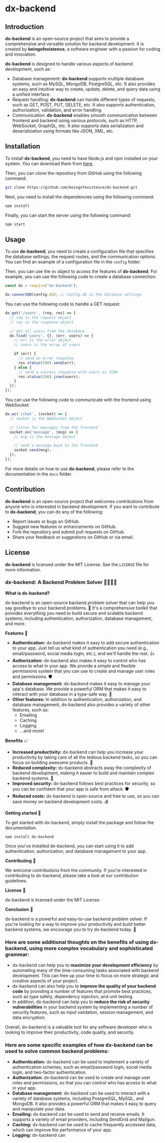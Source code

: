 # dx-backend

## Introduction

**dx-backend** is an open-source project that aims to provide a comprehensive and versatile solution for backend development. It is created by **beingofexistence**, a software engineer with a passion for coding and innovation.

**dx-backend** is designed to handle various aspects of backend development, such as:

- Database management: **dx-backend** supports multiple database systems, such as MySQL, MongoDB, PostgreSQL, etc. It also provides an easy and intuitive way to create, update, delete, and query data using a unified interface.
- Request handling: **dx-backend** can handle different types of requests, such as GET, POST, PUT, DELETE, etc. It also supports authentication, authorization, validation, and error handling.
- Communication: **dx-backend** enables smooth communication between frontend and backend using various protocols, such as HTTP, WebSocket, GraphQL, etc. It also supports data serialization and deserialization using formats like JSON, XML, etc.

## Installation

To install **dx-backend**, you need to have Node.js and npm installed on your system. You can download them from [here](^1^).

Then, you can clone the repository from GitHub using the following command:

```bash
git clone https://github.com/beingofexistence/dx-backend.git
```

Next, you need to install the dependencies using the following command:

```bash
npm install
```

Finally, you can start the server using the following command:

```bash
npm start
```

## Usage

To use **dx-backend**, you need to create a configuration file that specifies the database settings, the request routes, and the communication options. You can find an example of a configuration file in the `config` folder.

Then, you can use the `dx` object to access the features of **dx-backend**. For example, you can use the following code to create a database connection:

```javascript
const dx = require('dx-backend');

dx.connectDB(config.db); // config.db is the database settings
```

You can use the following code to handle a GET request:

```javascript
dx.get('/users', (req, res) => {
  // req is the request object
  // res is the response object

  // get all users from the database
  dx.find('users', {}, (err, users) => {
    // err is the error object
    // users is the array of users

    if (err) {
      // send an error response
      res.status(500).send(err);
    } else {
      // send a success response with users as JSON
      res.status(200).json(users);
    }
  });
});
```

You can use the following code to communicate with the frontend using WebSocket:

```javascript
dx.ws('/chat', (socket) => {
  // socket is the WebSocket object

  // listen for messages from the frontend
  socket.on('message', (msg) => {
    // msg is the message object

    // send a message back to the frontend
    socket.send(msg);
  });
});
```

For more details on how to use **dx-backend**, please refer to the documentation in the `docs` folder.

## Contribution

**dx-backend** is an open-source project that welcomes contributions from anyone who is interested in backend development. If you want to contribute to **dx-backend**, you can do any of the following:

- Report issues or bugs on GitHub.
- Suggest new features or enhancements on GitHub.
- Fork the repository and submit pull requests on GitHub.
- Share your feedback or suggestions on GitHub or via email.

## License

**dx-backend** is licensed under the MIT License. See the `LICENSE` file for more information.







<!-- # Chatgpt4 with emojis:
# dx-backend 🚀

## Introduction 📚

Welcome to **dx-backend**, an open-source project that's set to revolutionize backend development! This project is the brainchild of the software maestro, **beingofexistence**. 🧑‍💻💡

## Features ⚙️

**dx-backend** is designed to handle various aspects of backend development, such as:

- Database management 🗄️
- Request handling 📨
- Communication 📡

## Installation 💻

To install **dx-backend**, you need to have Node.js and npm installed on your system. Then, you can clone the repository from GitHub and install the dependencies.

## Usage 🛠️

To use **dx-backend**, you need to create a configuration file that specifies the database settings, the request routes, and the communication options. Then, you can use the `dx` object to access the features of **dx-backend**.

## Contribution 👥

**dx-backend** is an open-source project that welcomes contributions from anyone who is interested in backend development. If you want to contribute to **dx-backend**, you can do any of the following:

- Report issues or bugs on GitHub 🐞
- Suggest new features or enhancements on GitHub 💡
- Fork the repository and submit pull requests on GitHub 🍴
- Share your feedback or suggestions on GitHub or via email 💌

## License ⚖️

**dx-backend** is licensed under the MIT License. See the `LICENSE` file for more information. -->















### dx-backend: A Backend Problem Solver 🦸‍♂️🦸‍♀️

**What is dx-backend?**

dx-backend is an open-source backend problem solver that can help you say goodbye to your backend problems. 🚀 It's a comprehensive toolkit that provides everything you need to build secure and scalable backend systems, including authentication, authorization, database management, and more.

**Features** 🧰

* **Authentication:** dx-backend makes it easy to add secure authentication to your app. Just tell us what kind of authentication you need (e.g., email/password, social media login, etc.), and we'll handle the rest. 👍
* **Authorization:** dx-backend also makes it easy to control who has access to what in your app. We provide a simple and flexible permissions system that you can use to create and manage user roles and permissions. 🛡️
* **Database management:** dx-backend makes it easy to manage your app's database. We provide a powerful ORM that makes it easy to interact with your database in a type-safe way. 🐘
* **Other features:** In addition to authentication, authorization, and database management, dx-backend also provides a variety of other features, such as:
    * Emailing
    * Caching
    * Logging
    * ...and more!

**Benefits** 📈

* **Increased productivity:** dx-backend can help you increase your productivity by taking care of all the tedious backend tasks, so you can focus on building awesome products. 🚀
* **Reduced complexity:** dx-backend abstracts away the complexity of backend development, making it easier to build and maintain complex backend systems. 🔨
* **Improved security:** dx-backend follows best practices for security, so you can be confident that your app is safe from attack. 🛡️
* **Reduced costs:** dx-backend is open-source and free to use, so you can save money on backend development costs. 💰

**Getting started** 🏁

To get started with dx-backend, simply install the package and follow the documentation.

```
npm install dx-backend
```

Once you've installed dx-backend, you can start using it to add authentication, authorization, and database management to your app.

**Contributing** 🤝

We welcome contributions from the community. If you're interested in contributing to dx-backend, please take a look at our contribution guidelines.

**License** 📄

dx-backend is licensed under the MIT License.

**Conclusion** 🚀

dx-backend is a powerful and easy-to-use backend problem solver. If you're looking for a way to improve your productivity and build better backend systems, we encourage you to try dx-backend today. 🚀

### Here are some additional thoughts on the benefits of using dx-backend, using more complex vocabulary and sophisticated grammar:

* dx-backend can help you to **maximize your development efficiency** by automating many of the time-consuming tasks associated with backend development. This can free up your time to focus on more strategic and creative aspects of your project.
* dx-backend can also help you to **improve the quality of your backend code** by providing a number of features that promote best practices, such as type safety, dependency injection, and unit testing.
* In addition, dx-backend can help you to **reduce the risk of security vulnerabilities** in your backend system by implementing a number of security features, such as input validation, session management, and data encryption.

Overall, dx-backend is a valuable tool for any software developer who is looking to improve their productivity, code quality, and security.

### Here are some specific examples of how dx-backend can be used to solve common backend problems:

* **Authentication:** dx-backend can be used to implement a variety of authentication schemes, such as email/password login, social media login, and two-factor authentication.
* **Authorization:** dx-backend can be used to create and manage user roles and permissions, so that you can control who has access to what in your app.
* **Database management:** dx-backend can be used to interact with a variety of database systems, including PostgreSQL, MySQL, and MongoDB. It also provides a powerful ORM that makes it easy to query and manipulate your data.
* **Emailing:** dx-backend can be used to send and receive emails. It supports a variety of email providers, including SendGrid and Mailgun.
* **Caching:** dx-backend can be used to cache frequently accessed data, which can improve the performance of your app.
* **Logging:** dx-backend can

